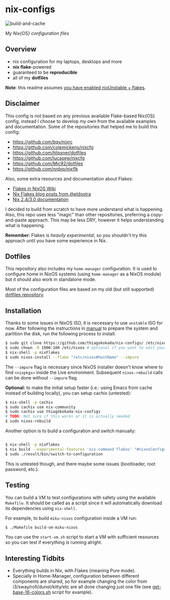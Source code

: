 # nix-configs

![build-and-cache](https://github.com/thiagokokada/nix-configs/workflows/build-and-cache/badge.svg)

*My Nix{OS} configuration files*

## Overview

* nix configuration for my laptops, desktops and more
* **nix flake**-powered
* guaranteed to be **reproducible**
* all of my **dotfiles**

**Note**: this readme assumes [you have enabled nixUnstable + flakes](https://www.tweag.io/blog/2020-07-31-nixos-flakes/).

## Disclaimer

This config is not based on any previous available Flake-based Nix{OS} config,
instead I choose to develop my own from the available examples and
documentation. Some of the repositories that helped me to build this config:

- https://github.com/bqv/nixrc
- https://github.com/colemickens/nixcfg
- https://github.com/hlissner/dotfiles
- https://github.com/lucasew/nixcfg
- https://github.com/Mic92/dotfiles
- https://github.com/nrdxp/nixflk

Also, some extra resources and documentation about Flakes:

- [Flakes in NixOS Wiki](https://nixos.wiki/wiki/Flakes)
- [Nix Flakes blog posts from @eldostra](https://www.tweag.io/blog/2020-05-25-flakes/)
- [Nix 2.4/3.0 documentation](https://nixos.org/manual/nix/unstable/)

I decided to build from scratch to have more understand what is happening. Also,
this repo uses less "magic" than other repositories, preferring a copy-and-paste
approach. This may be less DRY, however it helps understanding what is
happening.

**Remember**: Flakes is *heavily experimental*, so you shouldn't try this
approach until you have some experience in Nix.

## Dotfiles

This repository also includes my `home-manager` configuration. It is
used to configure home in NixOS systems (using `home-manager` as a NixOS module)
but it should also work in standalone mode.

Most of the configuration files are based on my old (but still supported)
[dotfiles repository](https://github.com/thiagokokada/dotfiles).

## Installation

Thanks to some issues in NixOS ISO, it is necessary to use `unstable` ISO for
now. After following the instructions in
[manual](https://nixos.org/manual/nixos/stable/#sec-installation) to prepare the
system and partition the disk, run the following process to install:

```sh
$ sudo git clone https://github.com/thiagokokada/nix-configs/ /etc/nixos
$ sudo chown -R 1000:100 /etc/nixos # optional if you want to edit your config without root
$ nix-shell -p nixFlakes
$ sudo nixos-install --flake "/etc/nixos#hostName" --impure
```

The `--impure` flag is necessary since NixOS installer doesn't know where to
find `<nixpkgs>` inside the Live environment. Subsequent `nixos-rebuild` calls
can be done without `--impure` flag.

**Optional:** to make the initial setup faster (i.e.: using Emacs from cache
instead of building locally), you can setup cachix (untested):

``` sh
$ nix-shell -p cachix
$ sudo cachix use nix-community
$ sudo cachix use thiagokokada-nix-configs
# TODO: Not sure if this works or it is actually needed
$ sudo nixos-rebuild
```

Another option is to build a configuration and switch manually:

```sh

$ nix-shell -p nixFlakes
$ nix build --experimental-features 'nix-command flakes' "#nixosConfigurations.hostName.config.system.toplevel"
$ sudo ./result/bin/switch-to-configuration
```

This is untested though, and there maybe some issues (bootloader, root password,
etc.).

## Testing

You can build a VM to test configurations with safety using the available
`Makefile`. It should be called as a script since it will automatically
download its dependencies using `nix-shell`.

For example, to build `miku-nixos` configuration inside a VM run:

```sh
$ ./Makefile build-vm-miku-nixos
```

You can use the `start-vm.sh` script to start a VM with sufficient resources
so you can test if everything is running alright.

## Interesting Tidbits

* Everything builds in Nix, with Flakes (meaning Pure mode).
* Specially in Home-Manager, configuration between different components are
shared, so for example changing the color from i3/sway/rofi/dunst/kitty/etc are
all done changing just one file (see
[get-base-16-colors.sh](https://github.com/thiagokokada/nix-configs/blob/master/home-manager/scripts/get-base16-colors.sh)
script for example).
